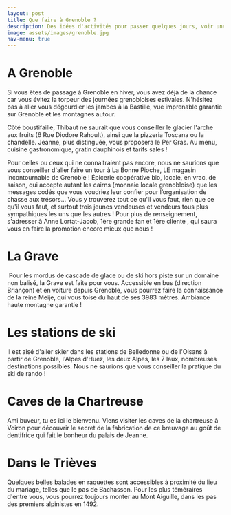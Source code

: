 ```yaml
---
layout: post
title: Que faire à Grenoble ?
description: Des idées d'activités pour passer quelques jours, voir une semaine dans les environs de Grenoble quand on vient de loin
image: assets/images/grenoble.jpg
nav-menu: true
---
```




A Grenoble
====

Si vous êtes de passage à Grenoble en hiver, vous avez déjà de la chance car vous évitez la torpeur des journées grenobloises estivales. N'hésitez pas à aller vous dégourdier les jambes à la Bastille, vue imprenable garantie sur Grenoble et les montagnes autour.

Côté boustifaille, Thibaut ne saurait que vous conseiller le glacier l'arche aux fruits (6 Rue Diodore Rahoult), ainsi que la pizzeria Toscana ou la chandelle. Jeanne, plus distinguée, vous proposera le Per Gras. Au menu, cuisine gastronomique, gratin dauphinois et tarifs salés !

Pour celles ou ceux qui ne connaitraient pas encore, nous ne saurions que vous conseiller d'aller faire un tour à La Bonne Pioche, LE magasin incontournable de Grenoble ! Épicerie coopérative bio, locale, en vrac, de saison, qui accepte autant les cairns (monnaie locale grenobloise) que les messages codés que vous voudriez leur confier pour l’organisation de chasse aux trésors... Vous y trouverez tout ce qu'il vous faut, rien que ce qu'il vous faut, et surtout trois jeunes vendeuses et vendeurs tous plus sympathiques les uns que les autres ! Pour plus de renseignement, s'adresser à Anne Lortat-Jacob, 1ère grande fan et 1ère cliente , qui saura vous en faire la promotion encore mieux que nous !

La Grave
====

<p><span class="image left"><img src="{% link assets/images/cascade_de_glace.jpg %}" alt="" /></span> Pour les mordus de cascade de glace ou de ski hors piste sur un domaine non balisé, la Grave est faite pour vous. Accessible en bus (direction Briançon) et en voiture depuis Grenoble, vous pourrez faire la connaissance de la reine Meije, qui vous toise du haut de ses 3983 mètres. Ambiance haute montagne garantie !</p>


Les stations de ski
====

Il est aisé d'aller skier dans les stations de Belledonne ou de l'Oisans à partir de Grenoble, l'Alpes d'Huez, les deux Alpes, les 7 laux, nombreuses destinations possibles. Nous ne saurions que vous conseiller la pratique du ski de rando !


Caves de la Chartreuse
====

Ami buveur, tu es ici le bienvenu. Viens visiter les caves de la chartreuse à Voiron pour découvrir le secret de la fabrication de ce breuvage au goût de dentifrice qui fait le bonheur du palais de Jeanne.

Dans le Trièves
====

Quelques belles balades en raquettes sont accessibles à proximité du lieu du mariage, telles que le pas de Bachasson. Pour les plus téméraires d'entre vous, vous pourrez toujours monter au Mont Aiguille, dans les pas des premiers alpinistes en 1492.


